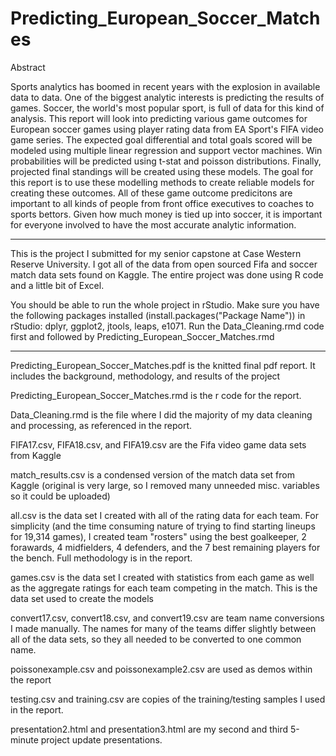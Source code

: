 # Predicting_European_Soccer_Matches

Abstract

Sports analytics has boomed in recent years with the explosion in available data to data. One of the biggest analytic interests is predicting the results of games. Soccer, the world's most popular sport, is full of data for this kind of analysis. This report will look into predicting various game outcomes for European soccer games using player rating data from EA Sport's FIFA video game series. The expected goal differential and total goals scored will be modeled using multiple linear regression and support vector machines. Win probabilities will be predicted using t-stat and poisson distributions. Finally, projected final standings will be created using these models. The goal for this report is to use these modelling methods to create reliable models for creating these outcomes. All of these game outcome predicitons are important to all kinds of people from front office executives to coaches to sports bettors. Given how much money is tied up into soccer, it is important for everyone involved to have the most accurate analytic information.

-------------------------

This is the project I submitted for my senior capstone at Case Western Reserve University. I got all of the data from open sourced Fifa and soccer match data sets found on Kaggle. The entire project was done using R code and a little bit of Excel.

You should be able to run the whole project in rStudio. Make sure you have the following packages installed (install.packages("Package Name")) in rStudio: dplyr, ggplot2, jtools, leaps, e1071. Run the Data_Cleaning.rmd code first and followed by Predicting_European_Soccer_Matches.rmd

-------------------------

Predicting_European_Soccer_Matches.pdf is the knitted final pdf report. It includes the background, methodology, and results of the project

Predicting_European_Soccer_Matches.rmd is the r code for the report.

Data_Cleaning.rmd is the file where I did the majority of my data cleaning and processing, as referenced in the report.

FIFA17.csv, FIFA18.csv, and FIFA19.csv are the Fifa video game data sets from Kaggle

match_results.csv is a condensed version of the match data set from Kaggle (original is very large, so I removed many unneeded misc. variables so it could be uploaded)

all.csv is the data set I created with all of the rating data for each team. For simplicity (and the time consuming nature of trying to find starting lineups for 19,314 games), I created team "rosters" using the best goalkeeper, 2 forawards, 4 midfielders, 4 defenders, and the 7 best remaining players for the bench. Full methodology is in the report.

games.csv is the data set I created with statistics from each game as well as the aggregate ratings for each team competing in the match. This is the data set used to create the models

convert17.csv, convert18.csv, and convert19.csv are team name conversions I made manually. The names for many of the teams differ slightly between all of the data sets, so they all needed to be converted to one common name.

poissonexample.csv and poissonexample2.csv are used as demos within the report

testing.csv and training.csv are copies of the training/testing samples I used in the report.

presentation2.html and presentation3.html are my second and third 5-minute project update presentations.
